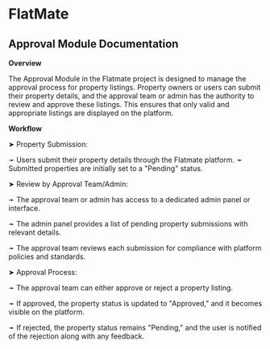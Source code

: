 # FlatMate

## Approval Module Documentation

**Overview**

The Approval Module in the Flatmate project is designed to manage the approval process for property listings. Property owners or users can submit their property details, and the approval team or admin has the authority to review and approve these listings. This ensures that only valid and appropriate listings are displayed on the platform.

 **Workflow**
 
➤ Property Submission:

➛ Users submit their property details through the Flatmate platform.
➛ Submitted properties are initially set to a "Pending" status.

➤ Review by Approval Team/Admin:

➛ The approval team or admin has access to a dedicated admin panel or interface.

➛ The admin panel provides a list of pending property submissions with relevant details.

➛ The approval team reviews each submission for compliance with platform policies and standards.

➤ Approval Process:

➛ The approval team can either approve or reject a property listing.

➛ If approved, the property status is updated to "Approved," and it becomes visible on the platform.

➛ If rejected, the property status remains "Pending," and the user is notified of the rejection along with any feedback.
